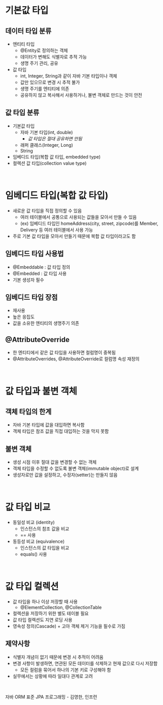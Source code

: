 # 기본값 타입
## 데이터 타입 분류
- 엔티티 타입
  - @Entity로 정의하는 객체
  - 데이터가 변해도 식별자로 추적 가능
  - 생명 주기 관리, 공유
- 값 타입
  - int, Integer, String과 같이 자바 기본 타입이나 객체
  - 값만 있으므로 변경 시 추적 불가
  - 생명 주기를 엔티티에 의존
  - 공유하지 않고 복사해서 사용하거나, 불변 객체로 만드는 것이 안전
  
## 값 타입 분류
- 기본값 타입
  - 자바 기본 타입(int, double)
    - _값 타입은 절대 공유하면 안됨_
  - 래퍼 클래스(Integer, Long)
  - String
- 임베디드 타입(복합 값 타입, embedded type)
- 컬렉션 값 타입(collection value type)
<br>

# 임베디드 타입(복합 값 타입)
- 새로운 값 타입을 직접 정의할 수 있음
  - 여러 테이블에서 공통으로 사용되는 값들을 모아서 만들 수 있음
  - (ex) 임베디드 타입인 homeAddress(city, street, zipcode)를 Member, Delivery 등 여러 테이블에서 사용 가능
- 주로 기본 값 타입을 모아서 만들기 때문에 복합 값 타입이라고도 함

## 임베디드 타입 사용법
- @Embeddable : 값 타입 정의
- @Embedded : 값 타입 사용
- 기본 생성자 필수

## 임베디드 타입 장점
- 재사용
- 높은 응집도
- 값을 소유한 엔티티의 생명주기 의존

## @AttributeOverride
- 한 엔티티에서 같은 값 타입을 사용하면 컬럼명이 중복됨
- @AttributeOverrides, @AttributeOverride로 컬럼명 속성 재정의
<br>

# 값 타입과 불변 객체
## 객체 타입의 한계
- 자바 기본 타입에 값을 대입하면 복사함
- 객체 타입은 참조 값을 직접 대입하는 것을 막지 못함

## 불변 객체
- 생성 시점 이후 절대 값을 변경할 수 없는 객체
- 객체 타입을 수정할 수 없도록 불변 객체(immutable object)로 설계
- 생성자로만 값을 설정하고, 수정자(setter)는 만들지 않음
<br>

# 값 타입 비교
- 동일성 비교 (identity)
  - 인스턴스의 참조 값을 비교
  - == 사용
- 동등성 비교 (equivalence) 
  - 인스턴스의 값 타입을 비교
  - equals() 사용
<br>

# 값 타입 컬렉션
- 값 타입을 하나 이상 저장할 때 사용
  - @ElementCollection, @CollectionTable
- 컬렉션을 저장하기 위한 별도 테이블 필요
- 값 타입 컬렉션도 지연 로딩 사용
- 영속성 정의(Cascade) + 고아 객체 제거 기능을 필수로 가짐

## 제약사항
- 식별자 개념이 없기 때문에 변경 시 추적이 어려움
- 변경 사항이 발생하면, 연관된 모든 데이터를 삭제하고 현재 값으로 다시 저장함
  - 모든 컬럼을 묶어서 하나의 기본 키로 구성해야 함
- 실무에서는 상황에 따라 일대다 관계로 고려
<br>

>
자바 ORM 표준 JPA 프로그래밍 - 김영한, 인프런
